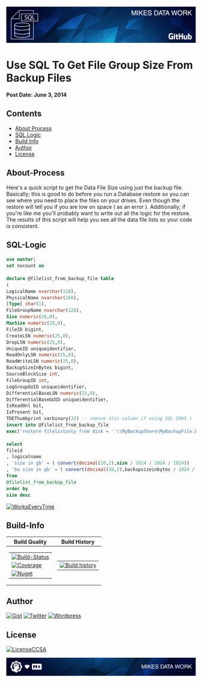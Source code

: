 ![MIKES DATA WORK GIT REPO](https://raw.githubusercontent.com/mikesdatawork/images/master/git_mikes_data_work_banner_01.png "Mikes Data Work")        

# Use SQL To Get File Group Size From Backup Files
**Post Date: June 3, 2014**        



## Contents    
- [About Process](##About-Process)  
- [SQL Logic](#SQL-Logic)  
- [Build Info](#Build-Info)  
- [Author](#Author)  
- [License](#License)       

## About-Process

<p>Here's a quick script to get the Data File Size using just the backup file. Basically; this is good to do before you run a Database restore so you can see where you need to place the files on your drives. Even though the restore will tell you if you are low on space ( as an error ). Additionally; if you're like me you'll probably want to write out all the logic for the restore. The results of this script will help you see all the data file lists so your code is consistent.</p> 


## SQL-Logic
```SQL
use master;
set nocount on
 
declare @filelist_from_backup_file table
(
LogicalName nvarchar(128),
PhysicalName nvarchar(260),
[Type] char(1),
FileGroupName nvarchar(128),
Size numeric(20,0),
MaxSize numeric(20,0),
FileID bigint,
CreateLSN numeric(25,0),
DropLSN numeric(25,0),
UniqueID uniqueidentifier,
ReadOnlyLSN numeric(25,0),
ReadWriteLSN numeric(25,0),
BackupSizeInBytes bigint,
SourceBlockSize int,
FileGroupID int,
LogGroupGUID uniqueidentifier,
DifferentialBaseLSN numeric(25,0),
DifferentialBaseGUID uniqueidentifier,
IsReadOnl bit,
IsPresent bit,
TDEThumbprint varbinary(32) -- remove this column if using SQL 2005 )
insert into @filelist_from_backup_file
exec('restore filelistonly from disk = ''\\MyBackupShare\MyBackupFile.bak''')
 
select
fileid
, logicalname
, 'size in gb' = ( convert(decimal(10,2),size / 1024 / 1024 / 1024))
, 'bu size in gb' = ( convert(decimal(10,2),backupsizeinbytes / 1024 / 1024 / 1024 )) , 'physical path' = physicalname
from
@filelist_from_backup_file
order by
size desc
```


[![WorksEveryTime](https://forthebadge.com/images/badges/60-percent-of-the-time-works-every-time.svg)](https://shitday.de/)

## Build-Info

| Build Quality | Build History |
|--|--|
|<table><tr><td>[![Build-Status](https://ci.appveyor.com/api/projects/status/pjxh5g91jpbh7t84?svg?style=flat-square)](#)</td></tr><tr><td>[![Coverage](https://coveralls.io/repos/github/tygerbytes/ResourceFitness/badge.svg?style=flat-square)](#)</td></tr><tr><td>[![Nuget](https://img.shields.io/nuget/v/TW.Resfit.Core.svg?style=flat-square)](#)</td></tr></table>|<table><tr><td>[![Build history](https://buildstats.info/appveyor/chart/tygerbytes/resourcefitness)](#)</td></tr></table>|

## Author

[![Gist](https://img.shields.io/badge/Gist-MikesDataWork-<COLOR>.svg)](https://gist.github.com/mikesdatawork)
[![Twitter](https://img.shields.io/badge/Twitter-MikesDataWork-<COLOR>.svg)](https://twitter.com/mikesdatawork)
[![Wordpress](https://img.shields.io/badge/Wordpress-MikesDataWork-<COLOR>.svg)](https://mikesdatawork.wordpress.com/)

   
## License
[![LicenseCCSA](https://img.shields.io/badge/License-CreativeCommonsSA-<COLOR>.svg)](https://creativecommons.org/share-your-work/licensing-types-examples/)

![Mikes Data Work](https://raw.githubusercontent.com/mikesdatawork/images/master/git_mikes_data_work_banner_02.png "Mikes Data Work")

